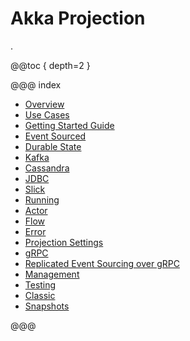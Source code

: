 # Akka Projection

.

@@toc { depth=2 }

@@@ index

* [Overview](overview.md)
* [Use Cases](use-cases.md)
* [Getting Started Guide](getting-started/index.md)
* [Event Sourced](eventsourced.md)
* [Durable State](durable-state.md)
* [Kafka](kafka.md)
* [Cassandra](cassandra.md)
* [JDBC](jdbc.md)
* [Slick](slick.md)
* [Running](running.md)
* [Actor](actor.md)
* [Flow](flow.md)
* [Error](error.md)
* [Projection Settings](projection-settings.md)
* [gRPC](grpc.md)
* [Replicated Event Sourcing over gRPC](grpc-replicated-event-sourcing-transport.md)
* [Management](management.md)
* [Testing](testing.md)
* [Classic](classic.md)
* [Snapshots](snapshots.md)

@@@
